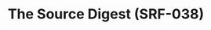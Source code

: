 ---
ee_id_thing: '4378'
site: '1'
type: '2'
inv_num: 2016-061
url: 2016-061-the-source-digest-srf-038
title: The Source Digest (SRF-038)
year: '2016'
display_year: '2016'
medium: Paperback
dims: ''
pitch: ''
ps: ''
live_url: ''
related: ''
youtube: ''
related_code: ''
imgs: source-digest-2016-061-full-database-1.jpg,source-digest-2016-061-full-database-2.jpg,source-digest-2016-061-full-database-3.jpg,source-digest-2016-061-full-database-4.jpg,source-digest-2016-061-full-database-5.jpg,source-digest-2016-061-full-database-6.jpg
subheading: ''
download: the-source-digest-2016-061-digital-master-ih.pdf
add_credit: ''
commission: ''
layout: things-i-made
---